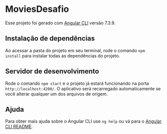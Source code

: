 # MoviesDesafio

Esse projeto foi gerado com [Angular CLI](https://github.com/angular/angular-cli) versão 7.3.9.

## Instalação de dependências

Ao acessar a pasta do projeto em seu terminal, rode o comando `npm install` para instalar todas as dependências do projeto.

## Servidor de desenvolvimento

Rode o comando `npm start` e o projeto já estará funcionando na porta `http://localhost:4200/`. O aplicativo será recarregado automaticamente se você alterar qualquer um dos arquivos de origem.

## Ajuda

Para obter mais ajuda sobre o Angular CLI use `ng help` ou vá para o [Angular CLI README](https://github.com/angular/angular-cli/blob/master/README.md).

